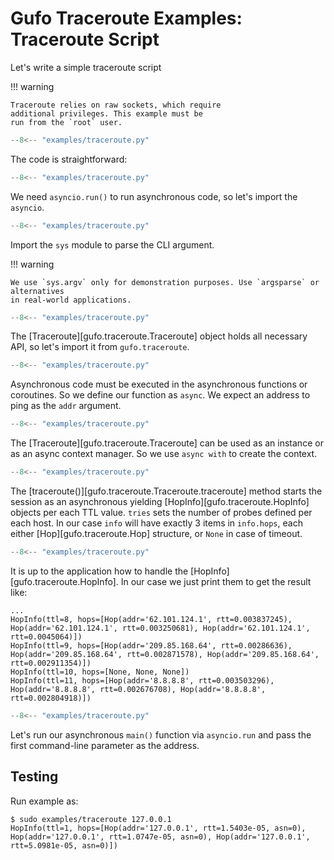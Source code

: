 # Gufo Traceroute Examples: Traceroute Script

Let's write a simple traceroute script

!!! warning

    Traceroute relies on raw sockets, which require
    additional privileges. This example must be
    run from the `root` user.


``` py title="create.py" linenums="1"
--8<-- "examples/traceroute.py"
```

The code is straightforward:

``` py title="create.py" linenums="1" hl_lines="1"
--8<-- "examples/traceroute.py"
```

We need `asyncio.run()` to run asynchronous code, so let's import the `asyncio`.

``` py title="create.py" linenums="1" hl_lines="2"
--8<-- "examples/traceroute.py"
```

Import the `sys` module to parse the CLI argument.

!!! warning

    We use `sys.argv` only for demonstration purposes. Use `argsparse` or alternatives
    in real-world applications.


``` py title="create.py" linenums="1" hl_lines="4"
--8<-- "examples/traceroute.py"
```

The [Traceroute][gufo.traceroute.Traceroute] object holds all necessary API, so let's import it from
`gufo.traceroute`.

``` py title="create.py" linenums="1" hl_lines="7"
--8<-- "examples/traceroute.py"
```

Asynchronous code must be executed in the asynchronous functions or coroutines.
So we define our function as `async`. We expect an address to ping as the
`addr` argument.

``` py title="create.py" linenums="1" hl_lines="8"
--8<-- "examples/traceroute.py"
```
The [Traceroute][gufo.traceroute.Traceroute] can be used as an instance or as an async
context manager. So we use `async with` to create the context.

``` py title="create.py" linenums="1" hl_lines="9"
--8<-- "examples/traceroute.py"
```
The [traceroute()][gufo.traceroute.Traceroute.traceroute] method starts the session as an asynchronous 
yielding [HopInfo][gufo.traceroute.HopInfo] objects per each TTL value.
`tries` sets the number of probes defined per each host. In our case `info`
will have exactly 3 items in `info.hops`,
each either [Hop][gufo.traceroute.Hop] structure, or `None` in case of timeout.

``` py title="create.py" linenums="1" hl_lines="10"
--8<-- "examples/traceroute.py"
```
It is up to the application how to handle the 
[HopInfo][gufo.traceroute.HopInfo]. In our case
we just print them to get the result like:
```
...
HopInfo(ttl=8, hops=[Hop(addr='62.101.124.1', rtt=0.003837245), Hop(addr='62.101.124.1', rtt=0.003250681), Hop(addr='62.101.124.1', rtt=0.0045064)])
HopInfo(ttl=9, hops=[Hop(addr='209.85.168.64', rtt=0.00286636), Hop(addr='209.85.168.64', rtt=0.002871578), Hop(addr='209.85.168.64', rtt=0.002911354)])
HopInfo(ttl=10, hops=[None, None, None])
HopInfo(ttl=11, hops=[Hop(addr='8.8.8.8', rtt=0.003503296), Hop(addr='8.8.8.8', rtt=0.002676708), Hop(addr='8.8.8.8', rtt=0.002804918)])
```

``` py title="create.py" linenums="1" hl_lines="13"
--8<-- "examples/traceroute.py"
```

Let's run our asynchronous `main()` function via `asyncio.run`
and pass the first command-line parameter as the address.

## Testing

Run example as:

```
$ sudo examples/traceroute 127.0.0.1
HopInfo(ttl=1, hops=[Hop(addr='127.0.0.1', rtt=1.5403e-05, asn=0), Hop(addr='127.0.0.1', rtt=1.0747e-05, asn=0), Hop(addr='127.0.0.1', rtt=5.0981e-05, asn=0)])
```
